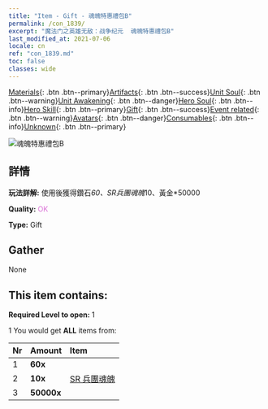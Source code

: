```yaml
---
title: "Item - Gift - 魂魄特惠禮包B"
permalink: /con_1839/
excerpt: "魔法门之英雄无敌：战争纪元  魂魄特惠禮包B"
last_modified_at: 2021-07-06
locale: cn
ref: "con_1839.md"
toc: false
classes: wide
---
```

 [Materials](/ItemsCN/){: .btn .btn--primary}[Artifacts](/ItemsCN/Artifacts/){: .btn .btn--success}[Unit Soul](/ItemsCN/UnitSoul/){: .btn .btn--warning}[Unit Awakening](/ItemsCN/UnitAwakening/){: .btn .btn--danger}[Hero Soul](/ItemsCN/HeroSoul/){: .btn .btn--info}[Hero Skill](/ItemsCN/HeroSkill/){: .btn .btn--primary}[Gift](/ItemsCN/Gift/){: .btn .btn--success}[Event related](/ItemsCN/Events/){: .btn .btn--warning}[Avatars](/ItemsCN/Avatars/){: .btn .btn--danger}[Consumables](/ItemsCN/Consumables/){: .btn .btn--info}[Unknown](/ItemsCN/Unknown/){: .btn .btn--primary}

 ![魂魄特惠禮包B](/images/t/i_907220.png)

## 詳情
 **玩法詳解:** 使用後獲得鑽石*60、SR兵團魂魄*10、黃金*50000

 **Quality:** <span style="color: #DA70D6">OK</span>

 **Type:** Gift

## Gather

  None

## This item contains:

 **Required Level to open:** 1

 1 You would get **ALL** items  from:

  | Nr | Amount |     Item    |
  |:---|:-------|:------------|
  | 1 |  **60x** | <i class="fas fa-gem"/> |  | 
  | 2 |  **10x** | [SR 兵團魂魄](/cn/Items/con_534/) |  | 
  | 3 |  **50000x** | <i class="fas fa-coins"/> |  | 
